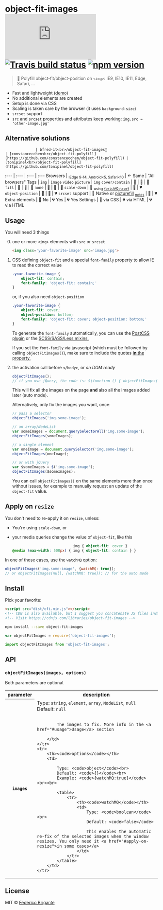# object-fit-images [![gzipped size][badge-gzip]](#no-link) [![Travis build status][badge-travis]][link-travis] [![npm version][badge-version]][link-npm]

  [badge-gzip]: https://badges.herokuapp.com/size/github/bfred-it/object-fit-images/master/dist/ofi.min.js?gzip=true&label=gzipped%20size
  [badge-travis]: https://api.travis-ci.org/bfred-it/object-fit-images.svg
  [badge-version]: https://img.shields.io/npm/v/object-fit-images.svg
  [link-travis]: https://travis-ci.org/bfred-it/object-fit-images
  [link-npm]: https://www.npmjs.com/package/object-fit-images

> 🗻 Polyfill object-fit/object-position on `<img>`: IE9, IE10, IE11, Edge, Safari, ...

- Fast and lightweight ([demo](http://bfred-it.github.io/object-fit-images/demo/))
- No additional elements are created
- Setup is done via CSS
- Scaling is taken care by the browser (it uses `background-size`)
- `srcset` support
- `src` and `srcset` properties and attributes keep working: `img.src = 'other-image.jpg'`

## Alternative solutions


                  | bfred-it<br>/object-fit-images🌟                                                                                         | [constancecchen<br>/object-fit-polyfill](https://github.com/constancecchen/object-fit-polyfill) | [tonipinel<br>/object-fit-polyfill](https://github.com/tonipinel/object-fit-polyfill)
:---              | :---                                                                                                      | :---                                                                                            | :---
Browsers          | <sub>IEdge 9-14, Android<5, Safari<10</sub>                                                                          | <- Same                                                                                         | "All browsers"
Tags              | `img`                                                                                                     | `image` `video` `picture`                                                                     | `img`
`cover/contain`   | 💚                                                                                                         | 💚                                                                                               | 💚
`fill`            | 💚                                                                                                         | 💚                                                                                               | 💚
`none`            | 💚                                                                                                         | 💚                                                                                               | 💚
`scale-down`      | 💚 <sub>using [`{watchMQ:true}`](#apply-on-resize)</sub>                                                             | 💚                                                                                               | 💔
`object-position` | 💚                                                                                                         | 💚                                                                                               | 💔
`srcset` support  | 💚 Native or [picturefill](https://github.com/scottjehl/picturefill) <sub>[notes](detailed-support-tables.md)</sub> | 💚                                                                                               | 💔
Extra elements    | 💚 No                                                                                                      | 💔 Yes                                                                                           | 💔 Yes
Settings    | 💚 via CSS                                                                                                      | 💔 via HTML                                                                                           | 💔 via HTML


## Usage

You will need 3 things

0. one or more `<img>` elements with `src` or `srcset`  

	```html
	<img class='your-favorite-image' src='image.jpg'>
	```
	
0. CSS defining `object-fit` and a special `font-family` property to allow IE to read the correct value

	```css
	.your-favorite-image {
		object-fit: contain;
		font-family: 'object-fit: contain;'
	}
	```
	
	or, if you also need `object-position`
	
	```css
	.your-favorite-image {
		object-fit: cover;
		object-position: bottom;
		font-family: 'object-fit: cover; object-position: bottom;'
	}
	```
	
	To generate the `font-family` automatically, you can use the [PostCSS plugin](https://github.com/ronik-design/postcss-object-fit-images) or the [SCSS/SASS/Less mixins.](/preprocessors)
	
	If you set the `font-family` via javascript (which must be followed by calling `objectFitImages()`), make sure to include the quotes [**in** the property.](https://github.com/bfred-it/object-fit-images/issues/29#issuecomment-227491892)

0. <a name="activation"></a> the activation call before `</body>`, or _on DOM ready_

	```js
	objectFitImages();
	// if you use jQuery, the code is: $(function () { objectFitImages() });
	```
	
	This will fix all the images on the page **and** also all the images added later (auto mode).
	
	Alternatively, only fix the images you want, once:
	
	```js
	// pass a selector
	objectFitImages('img.some-image');
	```
	
	```js
	// an array/NodeList
	var someImages = document.querySelectorAll('img.some-image');
	objectFitImages(someImages);
	```
	
	```js
	// a single element
	var oneImage = document.querySelector('img.some-image');
	objectFitImages(oneImage);
	```
	
	```js
	// or with jQuery
	var $someImages = $('img.some-image');
	objectFitImages($someImages);
	```
	
	You can call `objectFitImages()` on the same elements more than once without issues, for example to manually request an update of the `object-fit` value.

## Apply on `resize`

You don't need to re-apply it on `resize`, unless:

* You're using `scale-down`, or
* <a id="media-query-affects-object-fit-value">your media queries change the value of `object-fit`,</a> like this

	```css
	                            img { object-fit: cover }
	@media (max-width: 500px) { img { object-fit: contain } }
	```

In one of those cases, use the `watchMQ` option:

```js
objectFitImages('img.some-image', {watchMQ: true});
// or objectFitImages(null, {watchMQ: true}); // for the auto mode
```

## Install

Pick your favorite:

```html
<script src="dist/ofi.min.js"></script>
<!-- CDN is also available, but I suggest you concatenate JS files instead -->
<!-- Visit https://cdnjs.com/libraries/object-fit-images -->
```

```sh
npm install --save object-fit-images
```

```js
var objectFitImages = require('object-fit-images');
```

```js
import objectFitImages from 'object-fit-images';
```

## API

### `objectFitImages(images, options)`

Both parameters are optional.

<table>
    <tr>
        <th>parameter</th>
        <th>description</th>
    </tr>
    <tr>
        <th><code>images</code></th>
        <td>
            Type: <code>string</code>, <code>element</code>, <code>array</code>, <code>NodeList</code>, <code>null</code><br>
            Default: <code>null</code><br><br>

            The images to fix. More info in the <a href="#usage">Usage</a> section 

        </td>
    </tr>
    <tr>
        <th><code>options</code></th>
        <td>
            
            Type: <code>object</code><br>
            Default: <code>{}</code><br>
            Example: <code>{watchMQ:true}</code><br><br>
            
            <table>
                <tr>
                    <th><code>watchMQ</code></th>
                    <td>
                        Type: <code>boolean</code><br>
                        Default: <code>false</code>

                        This enables the automatic re-fix of the selected images when the window resizes. You only need it <a href="#apply-on-resize">in some cases</a>
                    </td>
                </tr>
            </table>
        </td>
    </tr>
</table>

## License

MIT © [Federico Brigante](http://twitter.com/bfred_it)
